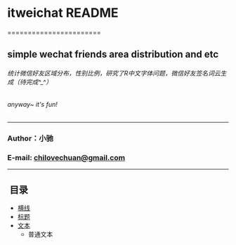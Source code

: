 # itweichat README
=======================

##  simple wechat friends area distribution and etc

######  统计微信好友区域分布，性别比例，研究了R中文字体问题，微信好友签名词云生成（待完成^_^）
######  anyway~ it's fun!
****
### Author：小驰
### E-mail: chilovechuan@gmail.com
****
##  目录
* [横线](#横线)
* [标题](#标题)
* [文本](#文本)
   * 普通文本


